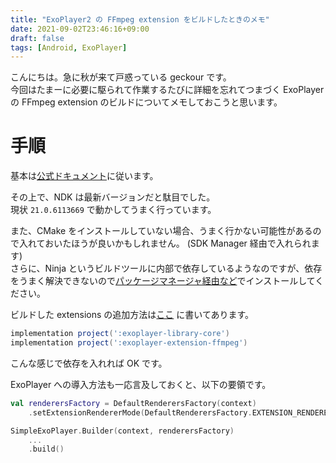 ```yaml
---
title: "ExoPlayer2 の FFmpeg extension をビルドしたときのメモ"
date: 2021-09-02T23:46:16+09:00
draft: false
tags: [Android, ExoPlayer]
---
```


こんにちは。急に秋が来て戸惑っている geckour です。  
今回はたまーに必要に駆られて作業するたびに詳細を忘れてつまづく ExoPlayer の FFmpeg extension のビルドについてメモしておこうと思います。

# 手順

基本は[公式ドキュメント](https://github.com/google/ExoPlayer/tree/release-v2/extensions/ffmpeg)に従います。

その上で、NDK は最新バージョンだと駄目でした。  
現状 `21.0.6113669` で動かしてうまく行っています。

また、CMake をインストールしていない場合、うまく行かない可能性があるので入れておいたほうが良いかもしれません。 (SDK Manager 経由で入れられます)  
さらに、Ninja というビルドツールに内部で依存しているようなのですが、依存をうまく解決できないので[パッケージマネージャ経由など](https://github.com/ninja-build/ninja/wiki/Pre-built-Ninja-packages)でインストールしてください。

ビルドした extensions の追加方法は[ここ](https://github.com/google/ExoPlayer/blob/02f7aafe67b4893134a31ea55a3ba0f0535df145/README.md#locally) に書いてあります。

```gradle
implementation project(':exoplayer-library-core')
implementation project(':exoplayer-extension-ffmpeg')
```

こんな感じで依存を入れれば OK です。

ExoPlayer への導入方法も一応言及しておくと、以下の要領です。

```kotlin
val renderersFactory = DefaultRenderersFactory(context)
    .setExtensionRendererMode(DefaultRenderersFactory.EXTENSION_RENDERER_MODE_PREFER)

SimpleExoPlayer.Builder(context, renderersFactory)
    ...
    .build()
```
